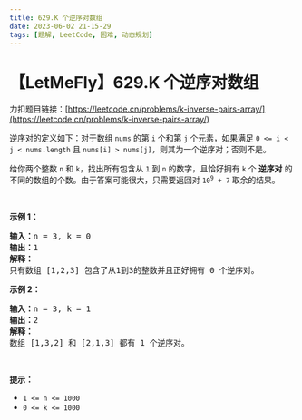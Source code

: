 ```yaml
---
title: 629.K 个逆序对数组
date: 2023-06-02 21-15-29
tags: [题解, LeetCode, 困难, 动态规划]
---
```


# 【LetMeFly】629.K 个逆序对数组

力扣题目链接：[https://leetcode.cn/problems/k-inverse-pairs-array/](https://leetcode.cn/problems/k-inverse-pairs-array/)

<p>逆序对的定义如下：对于数组 <code>nums</code> 的第 <code>i</code> 个和第 <code>j</code> 个元素，如果满足 <code>0 &lt;= i &lt; j &lt; nums.length</code> 且&nbsp;<code>nums[i] &gt; nums[j]</code>，则其为一个逆序对；否则不是。</p>

<p>给你两个整数&nbsp;<code>n</code>&nbsp;和&nbsp;<code>k</code>，找出所有包含从&nbsp;<code>1</code>&nbsp;到&nbsp;<code>n</code>&nbsp;的数字，且恰好拥有&nbsp;<code>k</code>&nbsp;个 <strong>逆序对</strong> 的不同的数组的个数。由于答案可能很大，只需要返回对 <code>10<sup>9</sup>&nbsp;+ 7</code> 取余的结果。</p>

<p>&nbsp;</p>

<p><strong>示例 1：</strong></p>

<pre>
<strong>输入：</strong>n = 3, k = 0
<strong>输出：</strong>1
<strong>解释：</strong>
只有数组 [1,2,3] 包含了从1到3的整数并且正好拥有 0 个逆序对。
</pre>

<p><strong>示例 2：</strong></p>

<pre>
<strong>输入：</strong>n = 3, k = 1
<strong>输出：</strong>2
<strong>解释：</strong>
数组 [1,3,2] 和 [2,1,3] 都有 1 个逆序对。
</pre>

<p>&nbsp;</p>

<p><strong>提示：</strong></p>

<ul>
	<li><code>1 &lt;= n &lt;= 1000</code></li>
	<li><code>0 &lt;= k &lt;= 1000</code></li>
</ul>


    